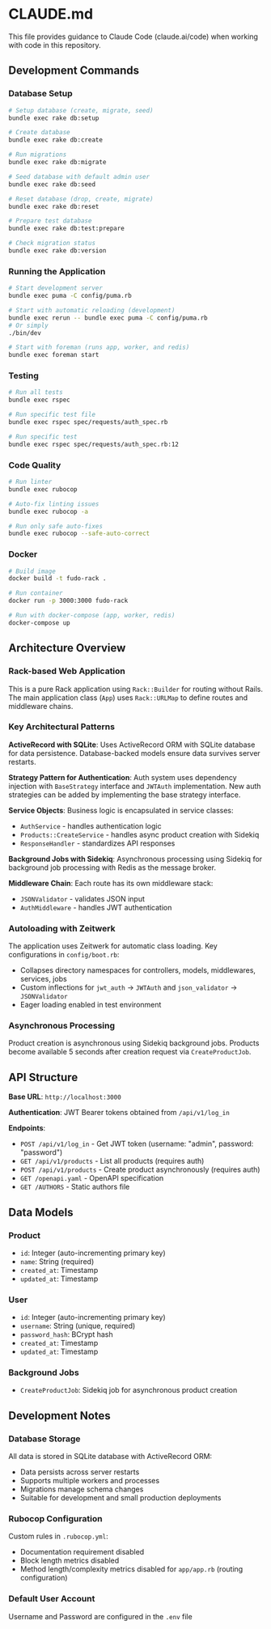 # CLAUDE.md

This file provides guidance to Claude Code (claude.ai/code) when working with code in this repository.

## Development Commands

### Database Setup
```bash
# Setup database (create, migrate, seed)
bundle exec rake db:setup

# Create database
bundle exec rake db:create

# Run migrations
bundle exec rake db:migrate

# Seed database with default admin user
bundle exec rake db:seed

# Reset database (drop, create, migrate)
bundle exec rake db:reset

# Prepare test database
bundle exec rake db:test:prepare

# Check migration status
bundle exec rake db:version
```

### Running the Application
```bash
# Start development server
bundle exec puma -C config/puma.rb

# Start with automatic reloading (development)
bundle exec rerun -- bundle exec puma -C config/puma.rb
# Or simply
./bin/dev

# Start with foreman (runs app, worker, and redis)
bundle exec foreman start
```

### Testing
```bash
# Run all tests
bundle exec rspec

# Run specific test file
bundle exec rspec spec/requests/auth_spec.rb

# Run specific test
bundle exec rspec spec/requests/auth_spec.rb:12
```

### Code Quality
```bash
# Run linter
bundle exec rubocop

# Auto-fix linting issues
bundle exec rubocop -a

# Run only safe auto-fixes
bundle exec rubocop --safe-auto-correct
```

### Docker
```bash
# Build image
docker build -t fudo-rack .

# Run container
docker run -p 3000:3000 fudo-rack

# Run with docker-compose (app, worker, redis)
docker-compose up
```

## Architecture Overview

### Rack-based Web Application
This is a pure Rack application using `Rack::Builder` for routing without Rails. The main application class (`App`) uses `Rack::URLMap` to define routes and middleware chains.

### Key Architectural Patterns

**ActiveRecord with SQLite**: Uses ActiveRecord ORM with SQLite database for data persistence. Database-backed models ensure data survives server restarts.

**Strategy Pattern for Authentication**: Auth system uses dependency injection with `BaseStrategy` interface and `JWTAuth` implementation. New auth strategies can be added by implementing the base strategy interface.

**Service Objects**: Business logic is encapsulated in service classes:
- `AuthService` - handles authentication logic
- `Products::CreateService` - handles async product creation with Sidekiq
- `ResponseHandler` - standardizes API responses

**Background Jobs with Sidekiq**: Asynchronous processing using Sidekiq for background job processing with Redis as the message broker.

**Middleware Chain**: Each route has its own middleware stack:
- `JSONValidator` - validates JSON input
- `AuthMiddleware` - handles JWT authentication

### Autoloading with Zeitwerk
The application uses Zeitwerk for automatic class loading. Key configurations in `config/boot.rb`:
- Collapses directory namespaces for controllers, models, middlewares, services, jobs
- Custom inflections for `jwt_auth` → `JWTAuth` and `json_validator` → `JSONValidator`
- Eager loading enabled in test environment

### Asynchronous Processing
Product creation is asynchronous using Sidekiq background jobs. Products become available 5 seconds after creation request via `CreateProductJob`.

## API Structure

**Base URL**: `http://localhost:3000`

**Authentication**: JWT Bearer tokens obtained from `/api/v1/log_in`

**Endpoints**:
- `POST /api/v1/log_in` - Get JWT token (username: "admin", password: "password")
- `GET /api/v1/products` - List all products (requires auth)
- `POST /api/v1/products` - Create product asynchronously (requires auth)
- `GET /openapi.yaml` - OpenAPI specification
- `GET /AUTHORS` - Static authors file

## Data Models

### Product
- `id`: Integer (auto-incrementing primary key)
- `name`: String (required)
- `created_at`: Timestamp
- `updated_at`: Timestamp

### User
- `id`: Integer (auto-incrementing primary key)
- `username`: String (unique, required)
- `password_hash`: BCrypt hash
- `created_at`: Timestamp
- `updated_at`: Timestamp

### Background Jobs
- `CreateProductJob`: Sidekiq job for asynchronous product creation

## Development Notes

### Database Storage
All data is stored in SQLite database with ActiveRecord ORM:
- Data persists across server restarts
- Supports multiple workers and processes
- Migrations manage schema changes
- Suitable for development and small production deployments

### Rubocop Configuration
Custom rules in `.rubocop.yml`:
- Documentation requirement disabled
- Block length metrics disabled
- Method length/complexity metrics disabled for `app/app.rb` (routing configuration)

### Default User Account
Username and Password are configured in the `.env` file
